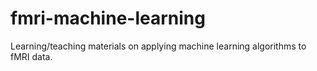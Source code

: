 # fmri-machine-learning
Learning/teaching materials on applying machine learning algorithms to fMRI data.
